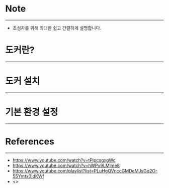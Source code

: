 
# Note
---
- 초심자를 위해 최대한 쉽고 간결하게 설명합니다.



# 도커란?
---



# 도커 설치
---



# 기본 환경 설정
---



# References
---
- <https://www.youtube.com/watch?v=tPjpcsgxgWc>
- <https://www.youtube.com/watch?v=hWPv9LMlme8>
- <https://www.youtube.com/playlist?list=PLuHgQVnccGMDeMJsGq2O-55Ymtx0IdKWf>
- <>
